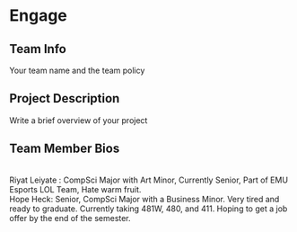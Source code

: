 # Engage
## Team Info
Your team name and the team policy
## Project Description
Write a brief overview of your project
## Team Member Bios

<br>
Riyat Leiyate : CompSci Major with Art Minor, Currently Senior, Part of EMU Esports LOL Team, Hate warm fruit. 
<br>
Hope Heck: Senior, CompSci Major with a Business Minor. Very tired and ready to graduate. Currently taking 481W, 480, and 411. Hoping to get a job offer by the end of the semester.